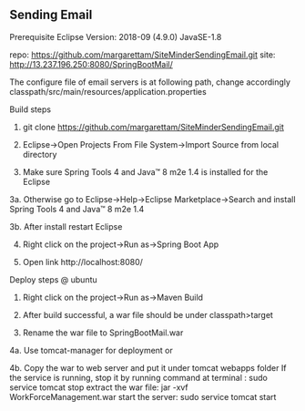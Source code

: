 ## Sending Email
Prerequisite
Eclipse Version: 2018-09 (4.9.0)
JavaSE-1.8

repo: https://github.com/margarettam/SiteMinderSendingEmail.git
site: http://13.237.196.250:8080/SpringBootMail/

The configure file of email servers is at following path, change accordingly
classpath/src/main/resources/application.properties

Build steps
1. git clone https://github.com/margarettam/SiteMinderSendingEmail.git

2. Eclipse->Open Projects From File System->Import Source from local directory

3. Make sure Spring Tools 4 and Java™ 8 m2e 1.4 is installed for the Eclipse

3a. Otherwise go to Eclipse->Help->Eclipse Marketplace->Search and install Spring Tools 4 and Java™ 8 m2e 1.4

3b. After install restart Eclipse

4. Right click on the project->Run as->Spring Boot App

5. Open link http://localhost:8080/

Deploy steps @ ubuntu
1. Right click on the project->Run as->Maven Build

2. After build successful, a war file should be under classpath>target

3. Rename the war file to SpringBootMail.war

4a. Use tomcat-manager for deployment or

4b. Copy the war to web server and put it under tomcat webapps folder
	If the service is running, stop it by running command at terminal : sudo service tomcat stop
	extract the war file: jar -xvf WorkForceManagement.war
	start the server: sudo service tomcat start
	
	
	
	
